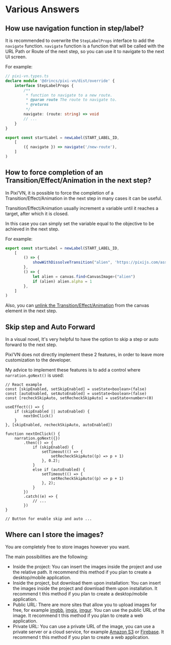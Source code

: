 # Various Answers

## How use navigation function in step/label?

It is recommended to overwrite the `StepLabelProps` interface to add the `navigate` function. `navigate` function is a function that will be called with the URL Path or Route of the next step, so you can use it to navigate to the next UI screen.

For example:

```typescript
// pixi-vn.types.ts
declare module '@drincs/pixi-vn/dist/override' {
    interface StepLabelProps {
        /**
         * function to navigate to a new route.
         * @param route The route to navigate to.
         * @returns 
         */
        navigate: (route: string) => void
        // ...
    }
}
```

```typescript
export const startLabel = newLabel(START_LABEL_ID,
    [
        ({ navigate }) => navigate('/new-route'),
    ]
)
```

## How to force completion of an Transition/Effect/Animation in the next step?

In Pixi’VN, it is possible to force the completion of a Transition/Effect/Animation in the next step in many cases it can be useful.

Transition/Effect/Animation usually increment a variable until it reaches a target, after which it is closed.

In this case you can simply set the variable equal to the objective to be achieved in the next step.

For example:

```typescript
export const startLabel = newLabel(START_LABEL_ID,
    [
        () => {
            showWithDissolveTransition("alien", 'https://pixijs.com/assets/eggHead.png', 0.01)
        },
        () => {
            let alien = canvas.find<CanvasImage>("alien")
            if (alien) alien.alpha = 1
        },
    ]
)
```

Also, you can [unlink the Transition/Effect/Animation](/start/tickers) from the canvas element in the next step.

## Skip step and Auto Forward

In a visual novel, It's very helpful to have the option to skip a step or auto forward to the next step.

Pixi’VN does not directly implement these 2 features, in order to leave more customization to the developer.

My advice to implement these features is to add a control where `narration.goNext()` is used:

```tsx
// React example
const [skipEnabled, setSkipEnabled] = useState<boolean>(false)
const [autoEnabled, setAutoEnabled] = useState<boolean>(false)
const [recheckSkipAuto, setRecheckSkipAuto] = useState<number>(0)

useEffect(() => {
    if (skipEnabled || autoEnabled) {
        nextOnClick()
    }
}, [skipEnabled, recheckSkipAuto, autoEnabled])

function nextOnClick() {
    narration.goNext({})
        .then(() => {
            if (skipEnabled) {
                setTimeout(() => {
                    setRecheckSkipAuto((p) => p + 1)
                }, 0.2);
            }
            else if (autoEnabled) {
                setTimeout(() => {
                    setRecheckSkipAuto((p) => p + 1)
                }, 2);
            }
        })
        .catch((e) => {
            // ...
        })
}

// Button for enable skip and auto ...
```

## Where can I store the images?

You are completely free to store images however you want.

The main possibilities are the following:

* Inside the project: You can insert the images inside the project and use the relative path. It recommend this method if you plan to create a desktop/mobile application.
* Inside the project, but download them upon installation: You can insert the images inside the project and download them upon installation. It recommend t this method if you plan to create a desktop/mobile application.
* Public URL: There are more sites that allow you to upload images for free, for example [imgbb](https://imgbb.com/), [imgix](https://www.imgix.com/), [imgur](https://imgur.com/). You can use the public URL of the image. It recommend t this method if you plan to create a web application.
* Private URL: You can use a private URL of the image, you can use a private server or a cloud service, for example [Amazon S3](https://aws.amazon.com/s3/) or [Firebase](https://firebase.google.com/). It recommend t this method if you plan to create a web application.
